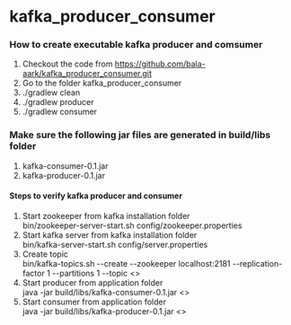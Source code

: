 # kafka_producer_consumer


### How to create executable kafka producer and comsumer
1) Checkout the code from https://github.com/bala-aark/kafka_producer_consumer.git
2) Go to the folder kafka_producer_consumer
3) ./gradlew clean
4) ./gradlew producer
5) ./gradlew consumer


### Make sure the following jar files are generated in build/libs folder
1) kafka-consumer-0.1.jar
2) kafka-producer-0.1.jar


#### Steps to verify kafka producer and consumer
1) Start zookeeper from kafka installation folder   
	bin/zookeeper-server-start.sh config/zookeeper.properties
2) Start kafka server from kafka installation folder   
	bin/kafka-server-start.sh config/server.properties
3) Create topic   
	bin/kafka-topics.sh --create --zookeeper localhost:2181 --replication-factor 1  --partitions 1 --topic <<topic name>>
4) Start producer from application folder   
	java -jar build/libs/kafka-consumer-0.1.jar <<topic name>>
5) Start consumer from application folder   
	java -jar build/libs/kafka-producer-0.1.jar <<topic>>
